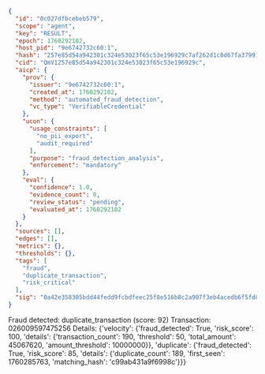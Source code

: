 ```json
{
  "id": "0c027dfbcebeb579",
  "scope": "agent",
  "key": "RESULT",
  "epoch": 1760292102,
  "host_pid": "9e6742732c60:1",
  "hash": "257e85d54a942301c324e53023f65c53e196929c7af262d1c8d67fa379918663",
  "cid": "QmV1257e85d54a942301c324e53023f65c53e196929c",
  "aicp": {
    "prov": {
      "issuer": "9e6742732c60:1",
      "created_at": 1760292102,
      "method": "automated_fraud_detection",
      "vc_type": "VerifiableCredential"
    },
    "ucon": {
      "usage_constraints": [
        "no_pii_export",
        "audit_required"
      ],
      "purpose": "fraud_detection_analysis",
      "enforcement": "mandatory"
    },
    "eval": {
      "confidence": 1.0,
      "evidence_count": 0,
      "review_status": "pending",
      "evaluated_at": 1760292102
    }
  },
  "sources": [],
  "edges": [],
  "metrics": {},
  "thresholds": {},
  "tags": [
    "fraud",
    "duplicate_transaction",
    "risk_critical"
  ],
  "sig": "0a42e358305bdd44fedd9fcbdfeec25f8e516b8c2a907f3eb4acedb6f5fd8556"
}
```

Fraud detected: duplicate_transaction (score: 92)
Transaction: 026009597475256
Details: {'velocity': {'fraud_detected': True, 'risk_score': 100, 'details': {'transaction_count': 190, 'threshold': 50, 'total_amount': 45067620, 'amount_threshold': 10000000}}, 'duplicate': {'fraud_detected': True, 'risk_score': 85, 'details': {'duplicate_count': 189, 'first_seen': 1760285763, 'matching_hash': 'c99ab431a9f6998c'}}}
